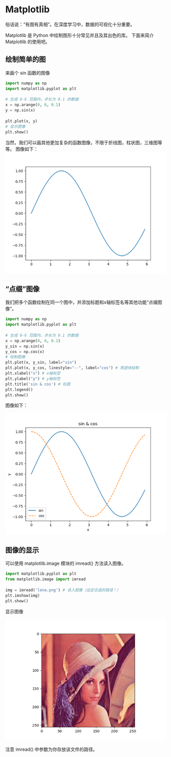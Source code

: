 # Matplotlib
俗话说：“有图有真相”。在深度学习中，数据的可视化十分重要。

Matplotlib 是 Python 中绘制图形十分常见并且及其出色的库。
下面来简介 Matplotlib 的使用吧。

## 绘制简单的图
来画个 sin 函数的图像
```python
import numpy as np
import matplotlib.pyplot as plt

# 生成 0-6 范围内，步长为 0.1 的数据
x = np.arange(0, 6, 0.1)
y = np.sin(x)

plt.plot(x, y)
# 显示图像
plt.show()
```

当然，我们可以画其他更加复杂的函数图像，不限于折线图，柱状图，三维图等等。
图像如下：
![](images/1_6_1.png?v=1&type=image&token=V1:4F2XJjruldO17BffTPyDAPsvaid57pfTeig_C-z6QKE)

## “点缀”图像
我们把多个函数绘制在同一个图中，并添加标题和x轴标签名等其他功能“点缀图像”。
```python
import numpy as np
import matplotlib.pyplot as plt

# 生成 0-6 范围内，步长为 0.1 的数据
x = np.arange(0, 6, 0.1)
y_sin = np.sin(x)
y_cos = np.cos(x)
# 绘制图像
plt.plot(x, y_sin, label="sin")
plt.plot(x, y_cos, linestyle="--", label="cos") # 用虚线绘制
plt.xlabel("x") # x轴标签
plt.ylabel("y") # y轴标签
plt.title('sin & cos') # 标题
plt.legend()
plt.show()
```

图像如下：

![](images/1_6_2.png?v=1&type=image&token=V1:COAvZjbzAQc2FZQJS-AWyCEPEGMvT4nN3lumdU1NiWs)

##  图像的显示
可以使用 matplotlib.image 模块的 imread() 方法读入图像。
```python
import matplotlib.pyplot as plt
from matplotlib.image import imread

img = imread('lena.png') # 读入图像（设定合适的路径！）
plt.imshow(img)
plt.show()
```
显示图像

![](images/1_6_3.png?v=1&type=image&token=V1:bYqTe_iRLyaKP26xWzW1A6Dt6oa2ZEXO2kg4EmOD_xE)


注意 imread() 中参数为你存放该文件的路径。
